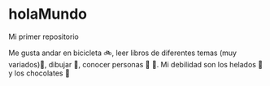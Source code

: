 # holaMundo

Mi primer repositorio

Me gusta andar en bicicleta :bike:, leer libros de diferentes temas (muy variados):book:, dibujar :pencil:, conocer personas :boy: :girl:.
Mi debilidad son los helados :icecream: y los chocolates :candy:
